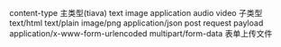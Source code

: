 content-type
主类型(tiava) text image application audio video
子类型 text/html  text/plain
      image/png
      application/json post request payload
      application/x-www-form-urlencoded
      multipart/form-data 表单上传文件